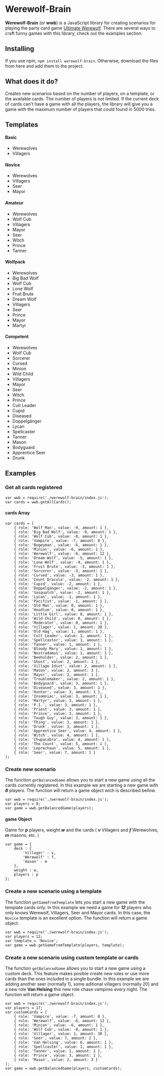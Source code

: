 # Werewolf-Brain
**Werewolf-Brain** (or **wwb**) is a JavaScript library 
for creating scenarios for playing the party card game 
[Ultimate Werewolf](https://en.wikipedia.org/wiki/Ultimate_Werewolf "Wikipedia").
There are several ways to craft funny games with this 
library, check out the examples section.

## Installing
If you use npm, ```npm install werewolf-brain```. Otherwise, 
download the files from here and add them to the project.

## What does it do?
Creates new scenarios based on the number of players, on a 
template, or the available cards. The number of players is not 
limited. If the current deck of cards can't have a game with all
the players, the library will give you a game with the maximum 
number of players that could found in 5000 tries. 

## Templates
#### Basic
- Werewolves
- Villagers

#### Novice
- Werewolves
- Villagers
- Seer
- Mayor

#### Amateur
- Werewolves
- Wolf Cub
- Villagers
- Mayor
- Seer
- Witch
- Prince
- Tanner

#### Wolfpack
- Werewolves
- Big Bad Wolf
- Wolf Cub
- Lone Wolf
- Fruit Brute
- Dream Wolf
- Villagers
- Seer
- Prince
- Mayor
- Martyr

#### Competent
- Werewolves
- Wolf Cub
- Sorcerer
- Cursed
- Minion
- Wild Child
- Villagers
- Mayor
- Seer
- Witch
- Prince
- Cult Leader
- Cupid
- Diseased
- Doppelgänger
- Lycan
- Spellcaster
- Tanner
- Mason
- Bodyguard
- Apprentice Seer
- Drunk

## Examples
### Get all cards registered
    var wwb = require('./werewolf-brain/index.js');
    var cards = wwb.getAllCards();

#### cards Array
    var cards = [ 
        { role: 'Wolf Man', value: -9, amount: 1 },
        { role: 'Big Bad Wolf', value: -9, amount: 1 },
        { role: 'Wolf Cub', value: -8, amount: 1 },
        { role: 'Vampire', value: -7, amount: 8 },
        { role: 'Bogeyman', value: -6, amount: 1 },
        { role: 'Minion', value: -6, amount: 1 },
        { role: 'Werewolf', value: -6, amount: 12 },
        { role: 'Dream Wolf', value: -5, amount: 1 },
        { role: 'Lone Wolf', value: -4, amount: 1 },
        { role: 'Fruit Brute', value: -3, amount: 1 },
        { role: 'Sorcerer', value: -3, amount: 1 },
        { role: 'Cursed', value: -3, amount: 1 },
        { role: 'Count Dracula', value: -2, amount: 1 },
        { role: 'Cupid', value: -2, amount: 1 },
        { role: 'Doppelgänger', value: -2, amount: 1 },
        { role: 'Sasquatch', value: -2, amount: 1 },
        { role: 'Lycan', value: -1, amount: 1 },
        { role: 'Pacifist', value: -1, amount: 1 },
        { role: 'Old Man', value: 0, amount: 1 },
        { role: 'Hoodlum', value: 0, amount: 1 },
        { role: 'Little Girl', value: 0, amount: 1 },
        { role: 'Wild Child', value: 0, amount: 1 },
        { role: 'Moderator', value: 0, amount: 1 },
        { role: 'Villager', value: 1, amount: 20 },
        { role: 'Old Hag', value: 1, amount: 1 },
        { role: 'Cult Leader', value: 1, amount: 1 },
        { role: 'Spellcaster', value: 1, amount: 1 },
        { role: 'Tanner', value: 1, amount: 1 },
        { role: 'Bloody Mary', value: 1, amount: 1 },
        { role: 'Nostradamus', value: 1, amount: 1 },
        { role: 'Beeholder', value: 2, amount: 1 },
        { role: 'Ghost', value: 2, amount: 1 },
        { role: 'Village Idiot', value: 2, amount: 1 },
        { role: 'Mason', value: 2, amount: 3 },
        { role: 'Mayor', value: 2, amount: 1 },
        { role: 'Troublemaker', value: 2, amount: 1 },
        { role: 'Bodyguard', value: 3, amount: 1 },
        { role: 'Diseased', value: 3, amount: 1 },
        { role: 'Hunter', value: 3, amount: 1 },
        { role: 'Insomniac', value: 3, amount: 1 },
        { role: 'Martyr', value: 3, amount: 1 },
        { role: 'P.I.', value: 3, amount: 1 },
        { role: 'Priest', value: 3, amount: 1 },
        { role: 'Prince', value: 3, amount: 1 },
        { role: 'Tough Guy', value: 3, amount: 1 },
        { role: 'Thing', value: 3, amount: 1 },
        { role: 'Drunk', value: 3, amount: 1 },
        { role: 'Apprentice Seer', value: 4, amount: 1 },
        { role: 'Witch', value: 4, amount: 1 },
        { role: 'Chupacabra', value: 4, amount: 1 },
        { role: 'The Count', value: 5, amount: 1 },
        { role: 'Leprechaun', value: 5, amount: 1 },
        { role: 'Seer', value: 7, amount: 1 } 
    ];

### Create new scenario
The function ```getBalancedGame``` allows you to start a new game 
using all the cards currently registered. In this example we are 
starting a new game with ***8*** players. The function will return 
a game object wich is described bellow.

    var wwb = require('./werewolf-brain/index.js');
    var players = 8;
    var game = wwb.getBalancedGame(players);

#### game Object
Game for ***p*** players, weight ***w*** and the cards ( ***v*** Villagers and 
***f*** Werewolves, ***m*** masons, etc. )

    var game = {
        deck : {
            'Villager' : v,
            'Werewolf' : f,
            'mason' : m
        },
        weight : w,
        players : p
    };

### Create a new scenario using a template
The function ```getGameFromTemplate``` lets you start a new game
with the template cards only. In this example we need a game for
***12*** players who only knows Werewolf, Villagers, Seer and Mayor
cards. In this case, the ```Novice``` template is an excellent option.
The function will return a game object.

    var wwb = require('./werewolf-brain/index.js');
    var players = 12;
    var template = 'Novice';
    var game = wwb.getGameFromTemplate(players, template);

### Create a new scenario using custom template or cards
The function ```getBalancedGame``` allows you to start a new game 
using a custom deck. This feature makes posible create new roles
or use more cards than the ones included in a single bundle. In this
example we are adding another seer (normally 1), some aditional 
villagers (normally 20) and a new role **Van Helsing** this new role 
chase vampires every night. The function will return a game object.

    var wwb = require('./werewolf-brain/index.js');
    var players = 17;
    var customCards = [
        { role: 'Vampire', value: -7, amount: 8 },
        { role: 'Werewolf', value: -6, amount: 12 },
        { role: 'Minion', value: -6, amount: 1 },
        { role: 'Wolf Cub', value: -8, amount: 1 },
        { role: 'Villager', value: 1, amount: 30 },
        { role: 'Seer', value: 7, amount: 2 },
        { role: 'Van Helsing', value: 6, amount: 1 },
        { role: 'Spellcaster', value: 1, amount: 1 },
        { role: 'Tanner', value: 1, amount: 1 },
        { role: 'Prince', value: 3, amount: 1 },
        { role: 'Mason', value: 2, amount: 3 }
    ];
    var game = wwb.getBalancedGame(players, customCards);